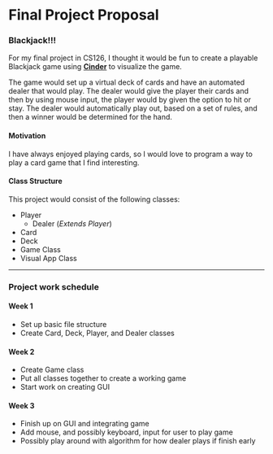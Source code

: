# Final Project Proposal

### Blackjack!!!
For my final project in CS126, I thought it would be fun to create a playable 
Blackjack game using [**Cinder**](https://libcinder.org/) to visualize the game. 

The game would set up a virtual deck of cards and have an automated dealer that would play.
The dealer would give the player their cards and then by using mouse input, the player would
by given the option to hit or stay. The dealer would automatically play out, based on a set of rules,
and then a winner would be determined for the hand.


#### Motivation

I have always enjoyed playing cards, so I would love to program a way to play a card game that I find interesting.


#### Class Structure

This project would consist of the following classes:

* Player
  * Dealer (*Extends Player*)
* Card
* Deck
* Game Class
* Visual App Class

--------------

### Project work schedule

#### Week 1

* Set up basic file structure
* Create Card, Deck, Player, and Dealer classes

#### Week 2

* Create Game class
* Put all classes together to create a working game
* Start work on creating GUI

#### Week 3

* Finish up on GUI and integrating game
* Add mouse, and possibly keyboard, input for user to play game
* Possibly play around with algorithm for how dealer plays if finish early